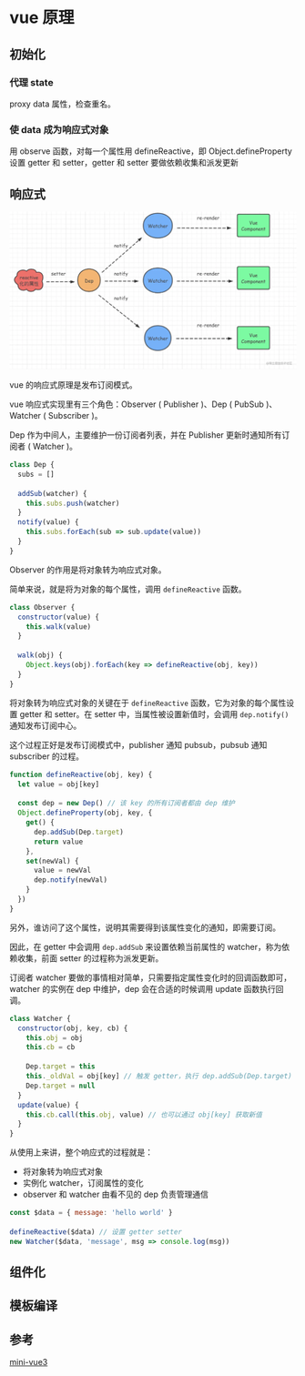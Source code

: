 # vue 原理

## 初始化

### 代理 state

proxy data 属性，检查重名。

### 使 data 成为响应式对象

用 observe 函数，对每一个属性用 defineReactive，即 Object.defineProperty 设置 getter 和 setter，getter 和 setter 要做依赖收集和派发更新

## 响应式

![](https://raw.githubusercontent.com/yamsfeer/pic-bed/master/6097bb7630dc44a68cb6b4c4dbef62f1~tplv-k3u1fbpfcp-zoom-in-crop-mark:3024:0:0:0.awebp)

vue 的响应式原理是发布订阅模式。

vue 响应式实现里有三个角色：Observer ( Publisher )、Dep ( PubSub )、Watcher ( Subscriber )。

Dep 作为中间人，主要维护一份订阅者列表，并在 Publisher 更新时通知所有订阅者 ( Watcher )。

```javascript
class Dep {
  subs = []

  addSub(watcher) {
    this.subs.push(watcher)
  }
  notify(value) {
    this.subs.forEach(sub => sub.update(value))
  }
}
```

Observer 的作用是将对象转为响应式对象。

简单来说，就是将为对象的每个属性，调用 `defineReactive` 函数。

```javascript
class Observer {
  constructor(value) {
    this.walk(value)
  }
  
  walk(obj) {
    Object.keys(obj).forEach(key => defineReactive(obj, key))
  }
}
```

将对象转为响应式对象的关键在于 `defineReactive` 函数，它为对象的每个属性设置 getter 和 setter。在 setter 中，当属性被设置新值时，会调用 `dep.notify()` 通知发布订阅中心。

这个过程正好是发布订阅模式中，publisher 通知 pubsub，pubsub 通知 subscriber 的过程。

```javascript
function defineReactive(obj, key) {
  let value = obj[key]

  const dep = new Dep() // 该 key 的所有订阅者都由 dep 维护
  Object.defineProperty(obj, key, {
    get() {
      dep.addSub(Dep.target)
      return value
    },
    set(newVal) {
      value = newVal
      dep.notify(newVal)
    }
  })
}
```

另外，谁访问了这个属性，说明其需要得到该属性变化的通知，即需要订阅。

因此，在 getter 中会调用 `dep.addSub` 来设置依赖当前属性的 watcher，称为依赖收集，前面 setter 的过程称为派发更新。

订阅者 watcher 要做的事情相对简单，只需要指定属性变化时的回调函数即可，watcher 的实例在 dep 中维护，dep 会在合适的时候调用 update 函数执行回调。

```javascript
class Watcher {
  constructor(obj, key, cb) {
    this.obj = obj
    this.cb = cb
    
    Dep.target = this
    this._oldVal = obj[key] // 触发 getter，执行 dep.addSub(Dep.target)
    Dep.target = null
  }
  update(value) {
    this.cb.call(this.obj, value) // 也可以通过 obj[key] 获取新值
  }
}
```

从使用上来讲，整个响应式的过程就是：

* 将对象转为响应式对象
* 实例化 watcher，订阅属性的变化
* observer 和 watcher 由看不见的 dep 负责管理通信

```javascript
const $data = { message: 'hello world' }

defineReactive($data) // 设置 getter setter
new Watcher($data, 'message', msg => console.log(msg))
```

## 组件化

## 模板编译

## 参考

[mini-vue3](https://zhuanlan.zhihu.com/p/404116228)